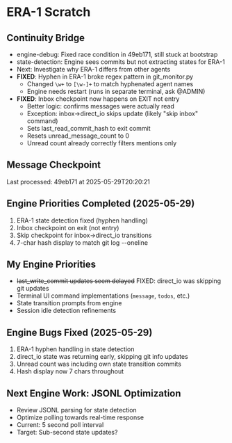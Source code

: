 # ERA-1 Scratch

## Continuity Bridge
- engine-debug: Fixed race condition in 49eb171, still stuck at bootstrap
- state-detection: Engine sees commits but not extracting states for ERA-1
- Next: Investigate why ERA-1 differs from other agents
- **FIXED**: Hyphen in ERA-1 broke regex pattern in git_monitor.py
  - Changed `\w+` to `[\w-]+` to match hyphenated agent names
  - Engine needs restart (runs in separate terminal, ask @ADMIN)
- **FIXED**: Inbox checkpoint now happens on EXIT not entry
  - Better logic: confirms messages were actually read
  - Exception: inbox→direct_io skips update (likely "skip inbox" command)
  - Sets last_read_commit_hash to exit commit
  - Resets unread_message_count to 0
  - Unread count already correctly filters mentions only

## Message Checkpoint
Last processed: 49eb171 at 2025-05-29T20:20:21

## Engine Priorities Completed (2025-05-29)
1. ERA-1 state detection fixed (hyphen handling)
2. Inbox checkpoint on exit (not entry)
3. Skip checkpoint for inbox→direct_io transitions
4. 7-char hash display to match git log --oneline

## My Engine Priorities
- ~~last_write_commit updates seem delayed~~ FIXED: direct_io was skipping git updates
- Terminal UI command implementations (`message`, `todos`, etc.)
- State transition prompts from engine
- Session idle detection refinements

## Engine Bugs Fixed (2025-05-29)
1. ERA-1 hyphen handling in state detection
2. direct_io state was returning early, skipping git info updates
3. Unread count was including own state transition commits
4. Hash display now 7 chars throughout

## Next Engine Work: JSONL Optimization
- Review JSONL parsing for state detection
- Optimize polling towards real-time response
- Current: 5 second poll interval
- Target: Sub-second state updates?